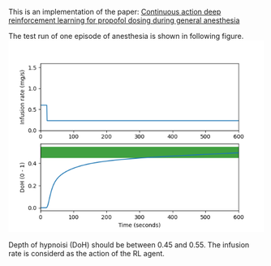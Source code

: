 This is an implementation of the paper: [Continuous action deep reinforcement learning for propofol dosing during general anesthesia](10.1016/j.artmed.2021.102227)

The test run of one episode of anesthesia is shown in following figure.
![Test run of anesthesia](test_run.png)

Depth of hypnoisi (DoH) should be between 0.45 and 0.55. The infusion rate is considerd as the action of the RL agent.
